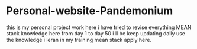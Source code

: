 # Personal-website-Pandemonium
this is my personal project work here i have tried to revise everything MEAN stack knowledge here from day 1 to day 50 i ll be keep updating daily use the knowledge i leran in my training mean stack apply here.
